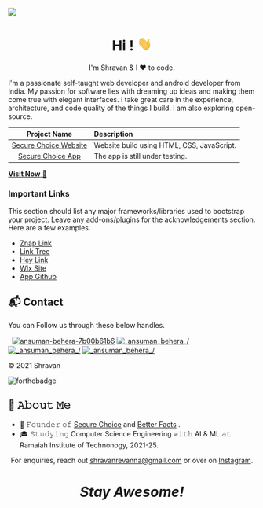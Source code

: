 ![](https://raw.githubusercontent.com/halfrost/halfrost/master/icons/header_.png)
<h1 align='center'> Hi ! <img src="https://github.com/ABSphreak/ABSphreak/blob/master/gifs/Hi.gif" width="30px"></h1>
<p align='center'>
I'm Shravan & I ❤️ to code.
</p>
<p>I'm a passionate self-taught web developer and android developer from India. My passion for software lies with dreaming up ideas and making them come true with elegant interfaces. i take great care in the experience, architecture, and code quality of the things I build.
i am also exploring open-source.


| Project Name      | Description | 
| :---:        |    :----   |  
| [Secure Choice Website](https://securechoice.github.io/securechoice/)     | Website build using HTML, CSS, JavaScript.
| [Secure Choice App](https://about.me/securechoiceapp)     | The app is still under testing.


<a href="https://securechoice.github.io/securechoice/" target="_blank">**Visit Now** 🚀</a>

### Important Links

This section should list any major frameworks/libraries used to bootstrap your project. Leave any add-ons/plugins for the acknowledgements section. Here are a few examples.

* [Znap Link](https://znap.link/securechoice)
* [Link Tree](https://linktr.ee/securechoice)
* [Hey Link](https://heylink.me/securechoice/)
* [Wix Site](https://securechoiceapp.wixsite.com/website)
* [App Github](https://github.com/maityamit/Secure-Choice)





<h2>📬 Contact</h2>

You can Follow us through these below handles.

&nbsp;&nbsp;<a href="https://www.linkedin.com/company/secure-choice" target="blank"><img align="center" src="https://raw.githubusercontent.com/rahuldkjain/github-profile-readme-generator/master/src/images/icons/Social/linked-in-alt.svg" alt="ansuman-behera-7b00b61b6" height="30" width="40" /></a>
 <a href="https://instagram.com/secure_choice" target="blank"><img align="center" src="https://raw.githubusercontent.com/rahuldkjain/github-profile-readme-generator/master/src/images/icons/Social/instagram.svg" alt="_ansuman_behera_/" height="30" width="40" /></a>
  <a href="https://www.facebook.com/securechoiceapp" target="blank"><img align="center" src="https://raw.githubusercontent.com/rahuldkjain/github-profile-readme-generator/master/src/images/icons/Social/facebook.svg" alt="_ansuman_behera_/" height="30" width="40" /></a>
   <a href="https://securechoice.github.io/securechoice/" target="blank"><img align="center" src="https://raw.githubusercontent.com/rahuldkjain/github-profile-readme-generator/master/src/images/icons/Social/github.svg" alt="_ansuman_behera_/" height="30" width="40" /></a>
   
© 2021 Shravan

![forthebadge](https://forthebadge.com/images/badges/built-with-love.svg)


## :book: 𝙰𝚋𝚘𝚞𝚝 𝙼𝚎
- 💼 𝙵𝚘𝚞𝚗𝚍𝚎𝚛 𝚘𝚏 <a href="https://securechoice.github.io/securechoice/index.html">Secure Choice</a> and <a href="https://myselfshravan.github.io/shravan.github.io/#projects">Better Facts</a> .
- 🎓 𝚂𝚝𝚞𝚍𝚢𝚒𝚗𝚐 Computer Science Engineering 𝚠𝚒𝚝𝚑 AI & ML 𝚊𝚝 Ramaiah Institute of Technonogy, 2021-25.





<p align='center'>For enquiries, reach out <a href="mailto:shravanrevanna158@gmail.com">shravanrevanna@gmail.com</a> or over on <a href="https://instagram.com/shravan_revanna">Instagram</a>.</p>



<h1 align='center'><i>Stay Awesome!</i></h1>

